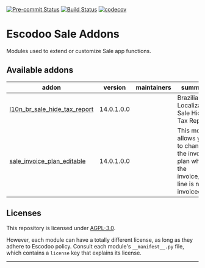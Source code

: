 
<!-- /!\ Non OCA Context : Set here the badge of your runbot / runboat instance. -->
[![Pre-commit Status](https://github.com/Escodoo/sale-addons/actions/workflows/pre-commit.yml/badge.svg?branch=14.0)](https://github.com/Escodoo/sale-addons/actions/workflows/pre-commit.yml?query=branch%3A14.0)
[![Build Status](https://github.com/Escodoo/sale-addons/actions/workflows/test.yml/badge.svg?branch=14.0)](https://github.com/Escodoo/sale-addons/actions/workflows/test.yml?query=branch%3A14.0)
[![codecov](https://codecov.io/gh/Escodoo/sale-addons/branch/14.0/graph/badge.svg)](https://codecov.io/gh/Escodoo/sale-addons)
<!-- /!\ Non OCA Context : Set here the badge of your translation instance. -->

<!-- /!\ do not modify above this line -->

# Escodoo Sale Addons

Modules used to extend or customize Sale app functions.

<!-- /!\ do not modify below this line -->

<!-- prettier-ignore-start -->

[//]: # (addons)

Available addons
----------------
addon | version | maintainers | summary
--- | --- | --- | ---
[l10n_br_sale_hide_tax_report](l10n_br_sale_hide_tax_report/) | 14.0.1.0.0 |  | Brazilian Localization Sale Hide Tax Report
[sale_invoice_plan_editable](sale_invoice_plan_editable/) | 14.0.1.0.0 |  | This module allows you to change the invoice plan while the invoice_plan line is not invoiced.

[//]: # (end addons)

<!-- prettier-ignore-end -->

## Licenses

This repository is licensed under [AGPL-3.0](LICENSE).

However, each module can have a totally different license, as long as they adhere to Escodoo
policy. Consult each module's `__manifest__.py` file, which contains a `license` key
that explains its license.

----
<!-- /!\ Non OCA Context : Set here the full description of your organization. -->
